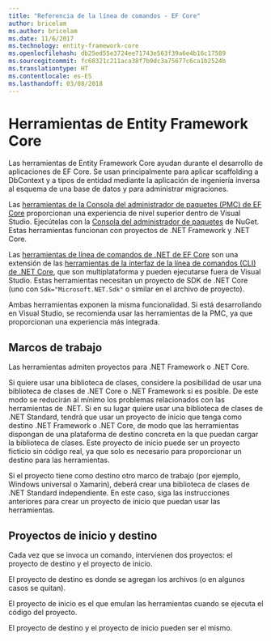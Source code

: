 ```yaml
---
title: "Referencia de la línea de comandos - EF Core"
author: bricelam
ms.author: bricelam
ms.date: 11/6/2017
ms.technology: entity-framework-core
ms.openlocfilehash: db25ed55e3724ee71743e563f39a6e4b16c17589
ms.sourcegitcommit: fc68321c211aca38f7b9dc3a75677c6ca1b2524b
ms.translationtype: HT
ms.contentlocale: es-ES
ms.lasthandoff: 03/08/2018
---
```

<a name="entity-framework-core-tools"></a>Herramientas de Entity Framework Core
===========================
Las herramientas de Entity Framework Core ayudan durante el desarrollo de aplicaciones de EF Core. Se usan principalmente para aplicar scaffolding a DbContext y a tipos de entidad mediante la aplicación de ingeniería inversa al esquema de una base de datos y para administrar migraciones.

Las [herramientas de la Consola del administrador de paquetes (PMC) de EF Core][1] proporcionan una experiencia de nivel superior dentro de Visual Studio. Ejecútelas con la [Consola del administrador de paquetes][2] de NuGet. Estas herramientas funcionan con proyectos de .NET Framework y .NET Core.

Las [herramientas de línea de comandos de .NET de EF Core][3] son una extensión de las [herramientas de la interfaz de la línea de comandos (CLI) de .NET Core][4], que son multiplataforma y pueden ejecutarse fuera de Visual Studio. Estas herramientas necesitan un proyecto de SDK de .NET Core (uno con `Sdk="Microsoft.NET.Sdk"` o similar en el archivo de proyecto).

Ambas herramientas exponen la misma funcionalidad. Si está desarrollando en Visual Studio, se recomienda usar las herramientas de la PMC, ya que proporcionan una experiencia más integrada.

<a name="frameworks"></a>Marcos de trabajo
----------
Las herramientas admiten proyectos para .NET Framework o .NET Core.

Si quiere usar una biblioteca de clases, considere la posibilidad de usar una biblioteca de clases de .NET Core o .NET Framework si es posible. De este modo se reducirán al mínimo los problemas relacionados con las herramientas de .NET. Si en su lugar quiere usar una biblioteca de clases de .NET Standard, tendrá que usar un proyecto de inicio que tenga como destino .NET Framework o .NET Core, de modo que las herramientas dispongan de una plataforma de destino concreta en la que puedan cargar la biblioteca de clases. Este proyecto de inicio puede ser un proyecto ficticio sin código real, ya que solo es necesario para proporcionar un destino para las herramientas.

Si el proyecto tiene como destino otro marco de trabajo (por ejemplo, Windows universal o Xamarin), deberá crear una biblioteca de clases de .NET Standard independiente. En este caso, siga las instrucciones anteriores para crear un proyecto de inicio que puedan usar las herramientas.

<a name="startup-and-target-projects"></a>Proyectos de inicio y destino
---------------------------
Cada vez que se invoca un comando, intervienen dos proyectos: el proyecto de destino y el proyecto de inicio.

El proyecto de destino es donde se agregan los archivos (o en algunos casos se quitan).

El proyecto de inicio es el que emulan las herramientas cuando se ejecuta el código del proyecto.

El proyecto de destino y el proyecto de inicio pueden ser el mismo.


  [1]: powershell.md
  [2]: https://docs.microsoft.com/nuget/tools/package-manager-console
  [3]: dotnet.md
  [4]: https://docs.microsoft.com/dotnet/core/tools/
